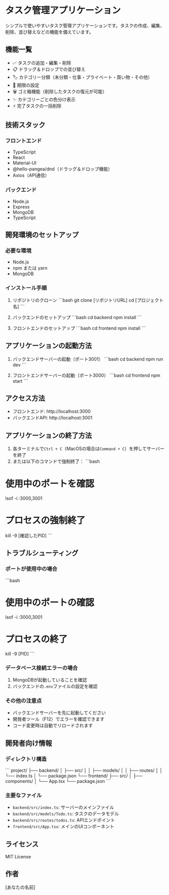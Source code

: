 # タスク管理アプリケーション

シンプルで使いやすいタスク管理アプリケーションです。タスクの作成、編集、削除、並び替えなどの機能を備えています。

## 機能一覧

- ✅ タスクの追加・編集・削除
- 📋 ドラッグ＆ドロップでの並び替え
- 🏷 カテゴリー分類（未分類・仕事・プライベート・買い物・その他）
- 📅 期限の設定
- 🗑 ゴミ箱機能（削除したタスクの復元が可能）
- ✨ カテゴリーごとの色分け表示
- ⚡️ 完了タスクの一括削除

## 技術スタック

### フロントエンド
- TypeScript
- React
- Material-UI
- @hello-pangea/dnd（ドラッグ＆ドロップ機能）
- Axios（API通信）

### バックエンド
- Node.js
- Express
- MongoDB
- TypeScript

## 開発環境のセットアップ

### 必要な環境
- Node.js
- npm または yarn
- MongoDB

### インストール手順

1. リポジトリのクローン
\`\`\`bash
git clone [リポジトリURL]
cd [プロジェクト名]
\`\`\`

2. バックエンドのセットアップ
\`\`\`bash
cd backend
npm install
\`\`\`

3. フロントエンドのセットアップ
\`\`\`bash
cd frontend
npm install
\`\`\`

## アプリケーションの起動方法

1. バックエンドサーバーの起動（ポート3001）
\`\`\`bash
cd backend
npm run dev
\`\`\`

2. フロントエンドサーバーの起動（ポート3000）
\`\`\`bash
cd frontend
npm start
\`\`\`

## アクセス方法

- フロントエンド: http://localhost:3000
- バックエンドAPI: http://localhost:3001

## アプリケーションの終了方法

1. 各ターミナルで`Ctrl + C`（MacOSの場合は`Command + C`）を押してサーバーを終了
2. または以下のコマンドで強制終了：
\`\`\`bash
# 使用中のポートを確認
lsof -i :3000,3001

# プロセスの強制終了
kill -9 [確認したPID]
\`\`\`

## トラブルシューティング

### ポートが使用中の場合
\`\`\`bash
# 使用中のポートの確認
lsof -i :3000,3001

# プロセスの終了
kill -9 [PID]
\`\`\`

### データベース接続エラーの場合
1. MongoDBが起動していることを確認
2. バックエンドの`.env`ファイルの設定を確認

### その他の注意点
- バックエンドサーバーを先に起動してください
- 開発者ツール（F12）でエラーを確認できます
- コード変更時は自動でリロードされます

## 開発者向け情報

### ディレクトリ構造
\`\`\`
project/
├── backend/
│   ├── src/
│   │   ├── models/
│   │   ├── routes/
│   │   └── index.ts
│   └── package.json
└── frontend/
    ├── src/
    │   ├── components/
    │   └── App.tsx
    └── package.json
\`\`\`

### 主要なファイル
- `backend/src/index.ts`: サーバーのメインファイル
- `backend/src/models/Todo.ts`: タスクのデータモデル
- `backend/src/routes/todos.ts`: APIエンドポイント
- `frontend/src/App.tsx`: メインのUIコンポーネント

## ライセンス
MIT License

## 作者
[あなたの名前]

